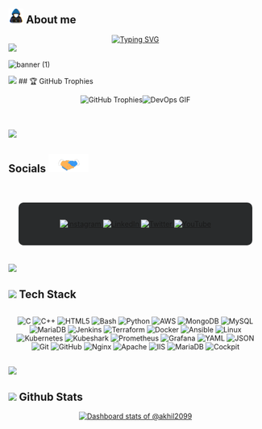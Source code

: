 ## <picture><img src = "https://github.com/0xAbdulKhalid/0xAbdulKhalid/raw/main/assets/mdImages/about_me.gif" width = 30px></picture> **About me**
<div style="display: flex; justify-content: center;">
  <a href="https://git.io/typing-svg">
    <img src="https://readme-typing-svg.herokuapp.com?font=Architects+Daughter&color=7AF79A&size=30&lines=Hey!+It's+Akhil!;I'm+a+DevOps+Enthusiast...;I'm+also+System+Administrator;And+I'm+a+proud+Indian" alt="Typing SVG">
  </a>
</div>


<img src="https://user-images.githubusercontent.com/73097560/115834477-dbab4500-a447-11eb-908a-139a6edaec5c.gif">

![banner (1)](https://github.com/akhil2099/akhil2099/assets/136240934/246f25c6-73bb-4b1c-853b-c615b4d76ba8)

<img src="https://user-images.githubusercontent.com/73097560/115834477-dbab4500-a447-11eb-908a-139a6edaec5c.gif">
## 🏆 GitHub Trophies
<div style="display: flex; justify-content: center; margin-bottom: 20px;">
   <p align="center"> 
      <img src="https://github-profile-trophy.vercel.app/?username=akhil2099&theme=darkhub&no-frame=true&no-bg=false&margin-w=4" alt="GitHub Trophies" />
   </p>
   <p align="center">
  <img src="https://media.giphy.com/media/NytMLKyiaIh6VH9SPm/giphy.gif" alt="DevOps GIF" />
   </p>
</div>
<br>
<img src="https://user-images.githubusercontent.com/73097560/115834477-dbab4500-a447-11eb-908a-139a6edaec5c.gif">
<br>

## **Socials** <picture><img src="https://github.com/0xAbdulKhalid/0xAbdulKhalid/raw/main/assets/mdImages/handshake.gif" width ="80"></picture> 
<br>
<div style="display: flex; justify-content: center; background-color: #292b2c; padding: 20px; border-radius: 10px; margin: 20px;">
  <p align="center">
    <a href="https://instagram.com/_touch_some_grass">
      <img src="https://img.shields.io/badge/Instagram-%23E4405F.svg?style=for-the-badge&logo=Instagram&logoColor=white" alt="Instagram" />
    </a>
    <a href="https://linkedin.com/in/akhil-v-953b04275">
      <img src="https://img.shields.io/badge/LinkedIn-%230077B5.svg?style=for-the-badge&logo=linkedin&logoColor=white" alt="LinkedIn" />
    </a>
    <a href="https://twitter.com/@zeuz1234567890">
      <img src="https://img.shields.io/badge/Twitter-%231DA1F2.svg?style=for-the-badge&logo=Twitter&logoColor=white" alt="Twitter" />
    </a>
    <a href="https://youtube.com/@@shootogram7270">
      <img src="https://img.shields.io/badge/YouTube-%23FF0000.svg?style=for-the-badge&logo=YouTube&logoColor=white" alt="YouTube" />
    </a>
  </p>
</div>
<br>
<img src="https://user-images.githubusercontent.com/73097560/115834477-dbab4500-a447-11eb-908a-139a6edaec5c.gif">
<br>

## <img src="https://media2.giphy.com/media/QssGEmpkyEOhBCb7e1/giphy.gif?cid=ecf05e47a0n3gi1bfqntqmob8g9aid1oyj2wr3ds3mg700bl&rid=giphy.gif" width ="25"><b> Tech Stack</b>
<div style="display: flex; justify-content: center;">
   <p align="center"> 
      <img src="https://img.shields.io/badge/c-%2300599C.svg?style=for-the-badge&logo=c&logoColor=white" alt="C" /> 
      <img src="https://img.shields.io/badge/c++-%2300599C.svg?style=for-the-badge&logo=c%2B%2B&logoColor=white" alt="C++" />
      <img src="https://img.shields.io/badge/html5-%23E34F26.svg?style=for-the-badge&logo=html5&logoColor=white" alt="HTML5" />
      <img src="https://img.shields.io/badge/bash-%234EAA25.svg?style=for-the-badge&logo=gnu-bash&logoColor=white" alt="Bash" />
      <img src="https://img.shields.io/badge/python-3670A0?style=for-the-badge&logo=python&logoColor=ffdd54" alt="Python" />
      <img src="https://img.shields.io/badge/aws-%23232F3E.svg?style=for-the-badge&logo=amazon-aws&logoColor=white" alt="AWS" />
      <img src="https://img.shields.io/badge/MongoDB-%234ea94b.svg?style=for-the-badge&logo=mongodb&logoColor=white" alt="MongoDB" />
      <img src="https://img.shields.io/badge/mysql-%2300f.svg?style=for-the-badge&logo=mysql&logoColor=white" alt="MySQL" />
      <img src="https://img.shields.io/badge/MariaDB-%23003571.svg?style=for-the-badge&logo=MariaDB&logoColor=white" alt="MariaDB">
      <img src="https://img.shields.io/badge/jenkins-%23D24939.svg?style=for-the-badge&logo=jenkins&logoColor=white" alt="Jenkins" />
      <img src="https://img.shields.io/badge/terraform-%235835CC.svg?style=for-the-badge&logo=terraform&logoColor=white" alt="Terraform" />
      <img src="https://img.shields.io/badge/docker-%230db7ed.svg?style=for-the-badge&logo=docker&logoColor=white" alt="Docker" />
      <img src="https://img.shields.io/badge/ansible-%231A1918.svg?style=for-the-badge&logo=ansible&logoColor=white" alt="Ansible" />
      <img src="https://img.shields.io/badge/Linux-FCC624?style=for-the-badge&logo=linux&logoColor=black" alt="Linux" />
      <img src="https://img.shields.io/badge/kubernetes-%23326ce5.svg?style=for-the-badge&logo=kubernetes&logoColor=white" alt="Kubernetes" />
      <img src="https://img.shields.io/badge/kubeshark-%230A192F.svg?style=for-the-badge" alt="Kubeshark" />
      <img src="https://img.shields.io/badge/prometheus-%23E6522C.svg?style=for-the-badge&logo=prometheus&logoColor=white" alt="Prometheus" />
      <img src="https://img.shields.io/badge/Grafana-%23F46800.svg?style=for-the-badge&logo=Grafana&logoColor=white" alt="Grafana">
      <img src="https://img.shields.io/badge/yaml-%231777B5.svg?style=for-the-badge&logo=yaml&logoColor=white" alt="YAML" />
      <img src="https://img.shields.io/badge/JSON-%23000000.svg?style=for-the-badge&logo=JSON&logoColor=white" alt="JSON">
      <img src="https://img.shields.io/badge/git-%23F05032.svg?style=for-the-badge&logo=git&logoColor=white" alt="Git" />
      <img src="https://img.shields.io/badge/github-%23121011.svg?style=for-the-badge&logo=github&logoColor=white" alt="GitHub" />
      <img src="https://img.shields.io/badge/Nginx-%23009639.svg?style=for-the-badge&logo=Nginx&logoColor=white" alt="Nginx">
      <img src="https://img.shields.io/badge/Apache-%23D22128.svg?style=for-the-badge&logo=Apache&logoColor=white" alt="Apache">
      <img src="https://img.shields.io/badge/IIS-%23121011.svg?style=for-the-badge&logo=Microsoft&logoColor=white" alt="IIS">
      <img src="https://img.shields.io/badge/MariaDB-%23003571.svg?style=for-the-badge&logo=MariaDB&logoColor=white" alt="MariaDB">
      <img src="https://img.shields.io/badge/Cockpit-%232E2E2E.svg?style=for-the-badge&logo=Cockpit&logoColor=white" alt="Cockpit">
      

   </p>
</div>
<br>
<img src="https://user-images.githubusercontent.com/73097560/115834477-dbab4500-a447-11eb-908a-139a6edaec5c.gif">
<br>

## <img src="https://media.giphy.com/media/iY8CRBdQXODJSCERIr/giphy.gif" width="35"><b> Github Stats </b>
<!-- Copy-paste in your Readme.md file -->

<a href="https://next.ossinsight.io/widgets/official/compose-user-dashboard-stats?user_id=136240934" target="_blank" style="display: block" align="center">
  <picture>
    <source media="(prefers-color-scheme: dark)" srcset="https://next.ossinsight.io/widgets/official/compose-user-dashboard-stats/thumbnail.png?user_id=136240934&image_size=auto&color_scheme=dark" width="1000" height="auto">
    <img alt="Dashboard stats of @akhil2099" src="https://next.ossinsight.io/widgets/official/compose-user-dashboard-stats/thumbnail.png?user_id=136240934&image_size=auto&color_scheme=light" width="1000" height="auto">
  </picture>
</a>

<!-- Made with [OSS Insight](https://ossinsight.io/) -->


